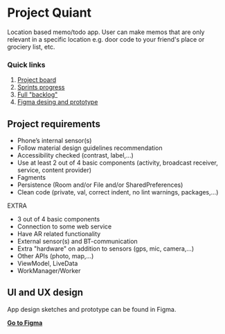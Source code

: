 # Project Quiant

Location based memo/todo app. User can make memos that are only relevant in a specific location e.g. door code to your friend's place or grociery list, etc.

### Quick links
1. [Project board](https://github.com/joonasmkauppinen/project-quaint/projects/1)
2. [Sprints progress](https://github.com/joonasmkauppinen/project-quaint/milestones?direction=asc&sort=due_date&state=open)
3. [Full "backlog"](https://github.com/joonasmkauppinen/project-quaint/issues?utf8=%E2%9C%93&q=is%3Aissue)
4. [Figma desing and prototype](https://www.figma.com/file/rgG0AiB6GlTC68sX7RCXSs/Project-Quaint?node-id=0%3A1)


## Project requirements

* Phone’s internal sensor(s)
* Follow material design guidelines recommendation
* Accessibility checked (contrast, label,...)
* Use at least 2 out of 4 basic components (activity, broadcast receiver, service, content provider)
* Fagments
* Persistence (Room and/or File and/or SharedPreferences)
* Clean code (private, val, correct indent, no lint warnings, packages,...)

EXTRA
* 3 out of 4 basic components
* Connection to some web service
* Have AR related functionality
* External sensor(s) and BT-communication
* Extra "hardware" on addition to sensors (gps, mic, camera,...)
* Other APIs (photo, map,...)
* ViewModel, LiveData
* WorkManager/Worker

## UI and UX design

App design sketches and prototype can be found in Figma.

**[Go to Figma](https://www.figma.com/file/rgG0AiB6GlTC68sX7RCXSs/Project-Quaint?node-id=0%3A1)**
